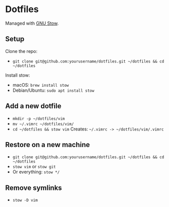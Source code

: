 # Dotfiles

Managed with [GNU Stow](https://www.gnu.org/software/stow/).

## Setup

Clone the repo:

- `git clone git@github.com:yourusername/dotfiles.git ~/dotfiles && cd ~/dotfiles`

Install stow:

- macOS: `brew install stow`
- Debian/Ubuntu: `sudo apt install stow`

## Add a new dotfile

- `mkdir -p ~/dotfiles/vim`
- `mv ~/.vimrc ~/dotfiles/vim/`
- `cd ~/dotfiles && stow vim`
  Creates: `~/.vimrc -> ~/dotfiles/vim/.vimrc`

## Restore on a new machine

- `git clone git@github.com:yourusername/dotfiles.git ~/dotfiles && cd ~/dotfiles`
- `stow vim` or `stow git`
- Or everything: `stow */`

## Remove symlinks

- `stow -D vim`
